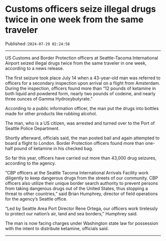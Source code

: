 # Customs officers seize illegal drugs twice in one week from the same traveler

Published :`2024-07-29 02:24:58`

---

US Customs and Border Protection officers at Seattle-Tacoma International Airport seized illegal drugs twice from the same traveler in one week, according to a news release.

The first seizure took place July 14 when a 43-year-old man was referred to officers for a secondary inspection upon arrival on a flight from Amsterdam. During the inspection, officers found more than “12 pounds of ketamine in both liquid and powdered form, nearly two pounds of codeine, and nearly three ounces of Gamma Hydroxybutyrate.”

According to a public information officer, the man put the drugs into bottles made for other products like rubbing alcohol.

The man, who is a US citizen, was arrested and turned over to the Port of Seattle Police Department.

Shortly afterward, officials said, the man posted bail and again attempted to board a flight to London. Border Protection officers found more than one-half pound of ketamine in his checked bag.

So far this year, officers have carried out more than 43,000 drug seizures, according to the agency.

“CBP officers at the Seattle Tacoma International Arrivals Facility work diligently to keep dangerous drugs from the streets of our community. CBP officers also utilize their unique border search authority to prevent persons from taking dangerous drugs out of the United States, thus stopping a threat to other countries,” said Brian Humphrey, director of field operations for the agency’s Seattle office.

“Led by Seattle Area Port Director Rene Ortega, our officers work tirelessly to protect our nation’s air, land and sea borders,” Humphrey said.

The man is now facing charges under Washington state law for possession with the intent to distribute ketamine, officials said.

---

